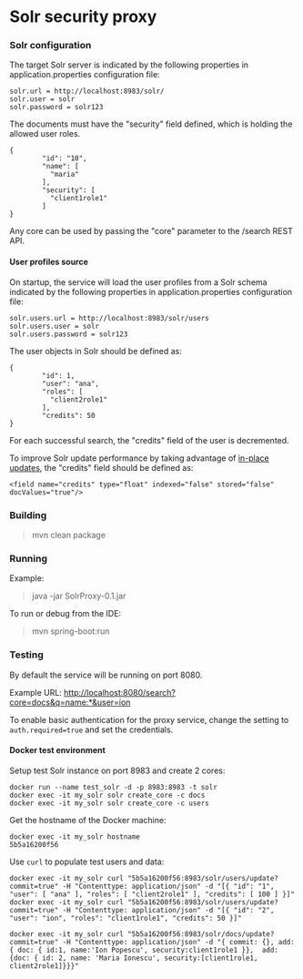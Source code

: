 # Solr security proxy

### Solr configuration

The target Solr server is indicated by the following properties in application.properties configuration file:
```
solr.url = http://localhost:8983/solr/
solr.user = solr
solr.password = solr123
```
The documents must have the "security" field defined, which is holding the allowed user roles.
```
{
        "id": "10",
        "name": [
          "maria"
        ],
        "security": [
          "client1role1"
        ]
}
```
Any core can be used by passing the "core" parameter to the /search REST API. 

#### User profiles source
On startup, the service will load the user profiles from a Solr schema indicated by the following properties in application.properties configuration file:
```
solr.users.url = http://localhost:8983/solr/users
solr.users.user = solr
solr.users.password = solr123
``` 
The user objects in Solr should be defined as:
```
{
        "id": 1,
        "user": "ana",
        "roles": [
          "client2role1"
        ],
        "credits": 50
}
```
For each successful search, the "credits" field of the user is decremented.

To improve Solr update performance by taking advantage of [in-place updates](https://lucene.apache.org/solr/guide/6_6/updating-parts-of-documents.html), the "credits" field should be defined as:
```
<field name="credits" type="float" indexed="false" stored="false" docValues="true"/>
```  

### Building
> mvn clean package

### Running
Example:
> java -jar SolrProxy-0.1.jar

To run or debug from the IDE:
> mvn spring-boot:run

### Testing
By default the service will be running on port 8080.

Example URL: [http://localhost:8080/search?core=docs&q=name:*&user=ion]()

To enable basic authentication for the proxy service, change the setting to ```  auth.required=true ``` and set the credentials.

#### Docker test environment
Setup test Solr instance on port 8983 and create 2 cores:
```
docker run --name test_solr -d -p 8983:8983 -t solr
docker exec -it my_solr solr create_core -c docs
docker exec -it my_solr solr create_core -c users
```
Get the hostname of the Docker machine:
```
docker exec -it my_solr hostname
5b5a16200f56
```
Use ```curl``` to populate test users and data:

```
docker exec -it my_solr curl "5b5a16200f56:8983/solr/users/update?commit=true" -H "Contenttype: application/json" -d "[{ "id": "1", "user": [ "ana" ], "roles": [ "client2role1" ], "credits": [ 100 ] }]" 
docker exec -it my_solr curl "5b5a16200f56:8983/solr/users/update?commit=true" -H "Contenttype: application/json" -d "[{ "id": "2", "user": "ion", "roles": "client1role1", "credits": 50 }]"

docker exec -it my_solr curl "5b5a16200f56:8983/solr/docs/update?commit=true" -H "Contenttype: application/json" -d "{ commit: {}, add: { doc: { id:1, name:'Ion Popescu', security:client1role1 }},  add: {doc: { id: 2, name: 'Maria Ionescu', security:[client1role1, client2role1]}}}"
```